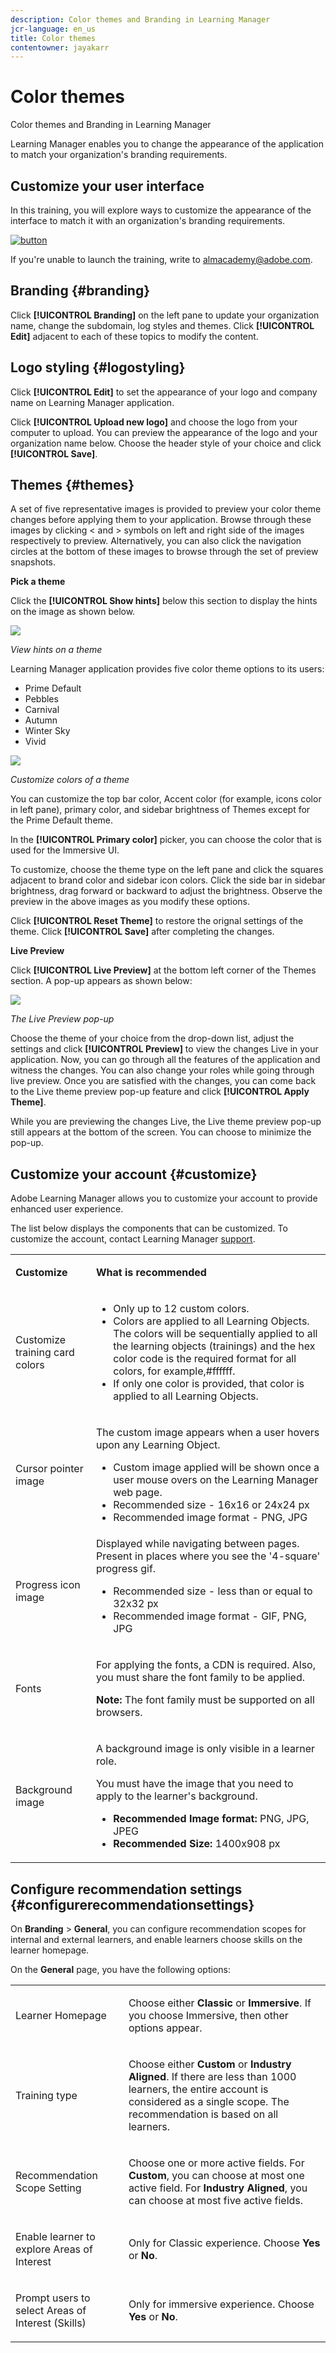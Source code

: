 ```yaml
---
description: Color themes and Branding in Learning Manager
jcr-language: en_us
title: Color themes
contentowner: jayakarr
---
```



# Color themes

Color themes and Branding in Learning Manager

Learning Manager enables you to change the appearance of the application to match your organization's branding requirements.

## Customize your user interface

In this training, you will explore ways to customize the appearance of the interface to match it with an organization's branding requirements.

[![button](assets/launch-training-button.png)](https://learningmanager.adobe.com/app/learner?accountId=98632&sdid=QBWYPFSV&mv=display&mv2=display#/course/8318823)

If you're unable to launch the training, write to <almacademy@adobe.com>.

## Branding {#branding}

Click **[!UICONTROL Branding]** on the left pane to update your organization name, change the subdomain, log styles and themes. Click **[!UICONTROL Edit]** adjacent to each of these topics to modify the content. 

## Logo styling {#logostyling}

Click **[!UICONTROL Edit]** to set the appearance of your logo and company name on Learning Manager application. 

Click **[!UICONTROL Upload new logo]** and choose the logo from your computer to upload. You can preview the appearance of the logo and your organization name below. Choose the header style of your choice and click **[!UICONTROL Save]**. 

## Themes {#themes}

A set of five representative images is provided to preview your color theme changes before applying them to your application. Browse through these images by clicking < and > symbols on left and right side of the images respectively to preview. Alternatively, you can also click the navigation circles at the bottom of these images to browse through the set of preview snapshots.

**Pick a theme**

Click the **[!UICONTROL Show hints]** below this section to display the hints on the image as shown below. 

![](assets/themes-preview-images.png)

*View hints on a theme*

Learning Manager application provides five color theme options to its users: 

* Prime Default
* Pebbles
* Carnival
* Autumn
* Winter Sky
* Vivid

![](assets/prime-customize-theme.png)

*Customize colors of a theme*

You can customize the top bar color, Accent color (for example, icons color in left pane), primary color, and sidebar brightness of Themes except for the Prime Default theme. 

In the **[!UICONTROL Primary color]** picker, you can choose the color that is used for the Immersive UI.

To customize, choose the theme type on the left pane and click the squares adjacent to brand color and sidebar icon colors. Click the side bar in sidebar brightness, drag forward or backward to adjust the brightness. Observe the preview in the above images as you modify these options.

Click **[!UICONTROL Reset Theme]** to restore the orignal settings of the theme. Click **[!UICONTROL Save]** after completing the changes. 

**Live Preview**

Click **[!UICONTROL Live Preview]** at the bottom left corner of the Themes section. A pop-up appears as shown below: 

![](assets/live-theme-preview.png)

*The Live Preview pop-up*

Choose the theme of your choice from the drop-down list, adjust the settings and click **[!UICONTROL Preview]** to view the changes Live in your application. Now, you can go through all the features of the application and witness the changes. You can also change your roles while going through live preview. Once you are satisfied with the changes, you can come back to the Live theme preview pop-up feature and click **[!UICONTROL Apply Theme]**. 

While you are previewing the changes Live, the Live theme preview pop-up still appears at the bottom of the screen. You can choose to minimize the pop-up. 

## Customize your account {#customize}

Adobe Learning Manager allows you to customize your account to provide enhanced user experience.

The list below displays the components that can be customized. To customize the account, contact Learning Manager  [support](mailto:captivateprimesupport@adobe.com).

<table>
 <tbody>
  <tr>
   <td>
    <p><b>Customize</b></p></td>
   <td>
    <p><b>What is recommended</b></p></td>
  </tr>
  <tr>
   <td>
    <p>Customize training card colors</p></td>
   <td>
    <p> </p>
    <ul>
     <li>Only up to 12 custom colors. </li>
     <li>Colors are applied to all Learning Objects. The colors will be sequentially applied to all the learning objects (trainings) and the hex color code is the required format for all colors, for example,#ffffff.</li>
     <li>If only one color is provided, that color is applied to all Learning Objects.</li>
    </ul>
    <p> </p></td>
  </tr>
  <tr>
   <td>
    <p>Cursor pointer image</p></td>
   <td>
    <p>The custom image appears when a user hovers upon any Learning Object. </p>
    <ul>
     <li>Custom image applied will be shown once a user mouse overs on the Learning Manager web page.<br></li>
     <li>Recommended size - 16x16 or 24x24 px</li>
     <li>Recommended image format - PNG, JPG</li>
    </ul></td>
  </tr>
  <tr>
   <td>
    <p>Progress icon image</p></td>
   <td>Displayed while navigating between pages. Present in places where you see the '4-square' progress gif. 
    <ul>
     <li>Recommended size - less than or equal to 32x32 px</li>
     <li>Recommended image format - GIF, PNG, JPG</li>
    </ul>
    <p> </p></td>
  </tr>
  <tr>
   <td>
    <p>Fonts</p></td>
   <td>
    <p>For applying the fonts, a CDN is required. Also, you must share the font family to be applied.</p>
    <p><b>Note:</b> The font family must be supported on all browsers.</p></td>
  </tr>
  <tr>
   <td>
    <p>Background image</p></td>
   <td>
    <p>A background image is only visible in a learner role. </p>
    <p>You must have the image that you need to apply to the learner's background.</p>
    <ul>
     <li><b>Recommended Image format:</b> PNG, JPG, JPEG</li>
     <li><b>Recommended Size: </b>1400x908 px</li>
    </ul></td>
  </tr>
 </tbody>
</table>

## Configure recommendation settings {#configurerecommendationsettings}

On **Branding** > **General**, you can configure recommendation scopes for internal and external learners, and enable learners choose skills on the learner homepage.

On the **General** page, you have the following options:

<table>
 <tbody>
  <tr>
   <td>
    <p>Learner Homepage</p></td>
   <td>
    <p>Choose either <strong>Classic </strong>or <strong>Immersive</strong>. If you choose Immersive, then other options appear.</p></td>
  </tr>
  <tr>
   <td>
    <p>Training type<br></p></td>
   <td>
    <p>Choose either <strong>Custom </strong>or <strong>Industry Aligned</strong>. If there are less than 1000 learners, the entire account is considered as a single scope. The recommendation is based on all learners.<br></p></td>
  </tr>
  <tr>
   <td>
    <p>Recommendation Scope Setting<br></p></td>
   <td>
    <p>Choose one or more active fields. For <strong>Custom</strong>, you can choose at most one active field. For <strong>Industry Aligned</strong>, you can choose at most five active fields.<br></p></td>
  </tr>
  <tr>
   <td>
    <p>Enable learner to explore Areas of Interest</p></td>
   <td>
    <p>Only for Classic experience. Choose <strong>Yes </strong>or <strong>No</strong>.<br></p></td>
  </tr>
  <tr>
   <td>
    <p>Prompt users to select Areas of Interest (Skills) <br></p></td>
   <td>
    <p>Only for immersive experience. Choose <strong>Yes</strong> or <strong>No</strong>. </p></td>
  </tr>
 </tbody>
</table>
